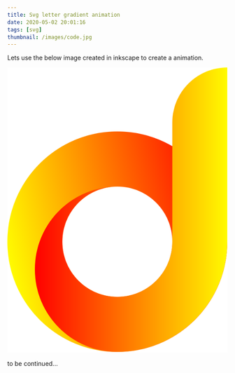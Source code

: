 ```yaml
---
title: Svg letter gradient animation
date: 2020-05-02 20:01:16
tags: [svg]
thumbnail: /images/code.jpg
---
```



Lets use the below image created in inkscape to create a animation.

![The svg logo that we are gonna use to animate](svg-letter-gradient-animation/letter-logo.svg)

to be continued...
